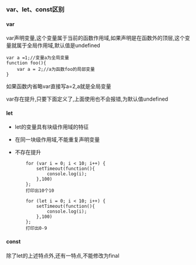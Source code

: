 ### var、let、const区别

#### var

var声明变量,这个变量属于当前的函数作用域,如果声明是在函数外的顶层,这个变量就属于全局作用域,默认值是undefined

```
var a =1;//变量a为全局变量
function foo(){
	var a = 2;//a为函数foo的局部变量
}
```

如果函数内省略var直接写a=2,a就是全局变量

var存在提升,只要下面定义了,上面使用也不会报错,为默认值undefined

#### let

- let的变量具有块级作用域的特征

- 在同一块级作用域,不能重复声明变量

- 不存在提升

  ```
      for (var i = 0; i < 10; i++) {
          setTimeout(function(){
              console.log(i);
          },100)
      };
      打印出10个10
  ```

  ```
      for (let i = 0; i < 10; i++) {
          setTimeout(function(){
              console.log(i);
          },100)
      };
      打印出0-9
  ```

#### const

除了let的上述特点外,还有一特点,不能修改为final

